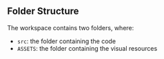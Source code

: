 ## Folder Structure

The workspace contains two folders, where:

- `src`: the folder containing the code
- `ASSETS`: the folder containing the visual resources


